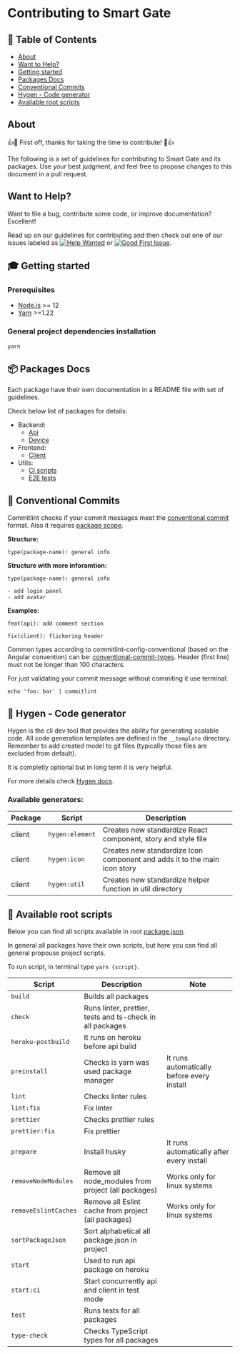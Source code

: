 # Contributing to Smart Gate

## 🚩 Table of Contents

- [About](#-about)
- [Want to Help?](#-want-to-help)
- [Getting started](#-getting-started)
- [Packages Docs](#-packages-docs)
- [Conventional Commits](#-conventional-commits)
- [Hygen - Code generator](#-hygen-code-generator)
- [Available root scripts](#-available-root-scripts)

## About

👍🎉 First off, thanks for taking the time to contribute! 🎉👍

The following is a set of guidelines for contributing to Smart Gate and its packages. Use your best judgment, and feel free to propose changes to this document in a pull request.

## Want to Help?

Want to file a bug, contribute some code, or improve documentation? Excellent!

Read up on our guidelines for contributing and then check out one of our issues labeled as [![Help Wanted](https://img.shields.io/github/issues/Jozwiaczek/smart-gate/help%20wanted.svg)](https://github.com/Jozwiaczek/smart-gate/issues?q=is%3Aopen+is%3Aissue+label%3A%22help-wanted%22) or [![Good First Issue](https://img.shields.io/github/issues/Jozwiaczek/smart-gate/good%20first%20issue.svg)](https://github.com/Jozwiaczek/smart-gate/issues?q=is%3Aopen+is%3Aissue+label%3A%22good+first+issue%22).

## 🎓 Getting started

### Prerequisites

- [Node.js](https://nodejs.org/en/) >= 12
- [Yarn](https://classic.yarnpkg.com/lang/en/) >=1.22

### General project dependencies installation

```shell script
yarn
```

## 📦 Packages Docs

Each package have their own documentation in a README file with set of guidelines.

Check below list of packages for details:

- Backend:
  - [Api](./packages/api/README.md)
  - [Device](./packages/device/README.md)
- Frontend:
  - [Client](./packages/client/README.md)
- Utils:
  - [CI scripts](./packages/ci-scipts/README.md)
  - [E2E tests](./packages/e2e/README.md)

## 📏 Conventional Commits

Commitlint checks if your commit messages meet the [conventional commit](https://www.conventionalcommits.org/en/v1.0.0/) format.
Also it requires [package scope](https://www.npmjs.com/package/@commitlint/config-lerna-scopes).

**Structure:**

```git
type(package-name): general info
```

**Structure with more inforamtion:**

```git
type(package-name): general info

- add login panel
- add avatar
```

**Examples:**

```git
feat(api): add comment section
```

```git
fix(client): flickering header
```

Common types according to commitlint-config-conventional (based on the Angular convention) can be:
[conventional-commit-types](https://github.com/commitizen/conventional-commit-types/blob/master/index.json).
Header (first line) must not be longer than 100 characters.

For just validating your commit message without commiting it use terminal:

```shell
echo 'foo: bar' | commitlint
```

## 🤖 Hygen - Code generator

Hygen is the cli dev tool that provides the ability for generating scalable code.
All code generation templates are defined in the `__template` directory.
Remember to add created model to git files (typically those files are excluded from default).

It is completly optional but in long term it is very helpful.

For more details check [Hygen docs](https://www.hygen.io/docs/quick-start/).

### Available generators:

| Package | Script          | Description                                                               |
| ------- | --------------- | ------------------------------------------------------------------------- |
| client  | `hygen:element` | Creates new standardize React component, story and style file             |
| client  | `hygen:icon`    | Creates new standardize Icon component and adds it to the main icon story |
| client  | `hygen:util`    | Creates new standardize helper function in util directory                 |

## 📝 Available root scripts

Below you can find all scripts available in root [package.json](package.json).

In general all packages have their own scripts, but here you can find all general propouse project scripts.

To run script, in terminal type `yarn {script}`.

| Script               | Description                                               | Note                                       |
| -------------------- | --------------------------------------------------------- | ------------------------------------------ |
| `build`              | Builds all packages                                       |                                            |
| `check`              | Runs linter, prettier, tests and ts-check in all packages |                                            |
| `heroku-postbuild`   | It runs on heroku before api build                        |                                            |
| `preinstall`         | Checks is yarn was used package manager                   | It runs automatically before every install |
| `lint`               | Checks linter rules                                       |                                            |
| `lint:fix`           | Fix linter                                                |                                            |
| `prettier`           | Checks prettier rules                                     |                                            |
| `prettier:fix`       | Fix prettier                                              |                                            |
| `prepare`            | Install husky                                             | It runs automatically after every install  |
| `removeNodeModules`  | Remove all node_modules from project (all packages)       | Works only for linux systems               |
| `removeEslintCaches` | Remove all Eslint cache from project (all packages)       | Works only for linux systems               |
| `sortPackageJson`    | Sort alphabetical all package.json in project             |                                            |
| `start`              | Used to run api package on heroku                         |                                            |
| `start:ci`           | Start concurrently api and client in test mode            |                                            |
| `test`               | Runs tests for all packages                               |                                            |
| `type-check`         | Checks TypeScript types for all packages                  |                                            |
